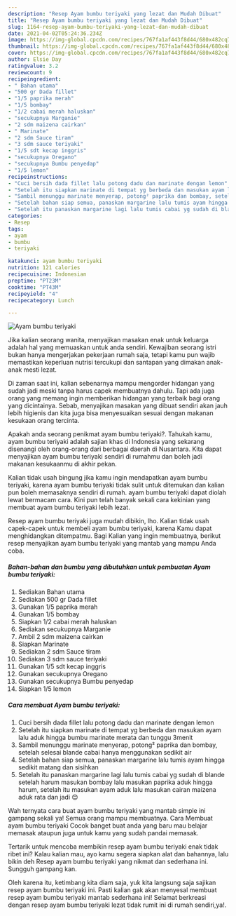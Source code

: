 ```yaml
---
description: "Resep Ayam bumbu teriyaki yang lezat dan Mudah Dibuat"
title: "Resep Ayam bumbu teriyaki yang lezat dan Mudah Dibuat"
slug: 1164-resep-ayam-bumbu-teriyaki-yang-lezat-dan-mudah-dibuat
date: 2021-04-02T05:24:36.234Z
image: https://img-global.cpcdn.com/recipes/767fa1af443f8d44/680x482cq70/ayam-bumbu-teriyaki-foto-resep-utama.jpg
thumbnail: https://img-global.cpcdn.com/recipes/767fa1af443f8d44/680x482cq70/ayam-bumbu-teriyaki-foto-resep-utama.jpg
cover: https://img-global.cpcdn.com/recipes/767fa1af443f8d44/680x482cq70/ayam-bumbu-teriyaki-foto-resep-utama.jpg
author: Elsie Day
ratingvalue: 3.2
reviewcount: 9
recipeingredient:
- " Bahan utama"
- "500 gr Dada fillet"
- "1/5 paprika merah"
- "1/5 bombay"
- "1/2 cabai merah haluskan"
- "secukupnya Marganie"
- "2 sdm maizena cairkan"
- " Marinate"
- "2 sdm Sauce tiram"
- "3 sdm sauce teriyaki"
- "1/5 sdt kecap inggris"
- "secukupnya Oregano"
- "secukupnya Bumbu penyedap"
- "1/5 lemon"
recipeinstructions:
- "Cuci bersih dada fillet lalu potong dadu dan marinate dengan lemon"
- "Setelah itu siapkan marinate di tempat yg berbeda dan masukan ayam lalu aduk hingga bumbu marinate merata dan tunggu 3menit"
- "Sambil menunggu marinate menyerap, potong² paprika dan bombay, setelah selesai blande cabai hanya menggunakan sedikit air"
- "Setelah bahan siap semua, panaskan margarine lalu tumis ayam hingga sedikit matang dan sisihkan"
- "Setelah itu panaskan margarine lagi lalu tumis cabai yg sudah di blande setelah harum masukan bombay lalu masukan paprika aduk hingga harum, setelah itu masukan ayam aduk lalu masukan cairan maizena aduk rata dan jadi 😊"
categories:
- Resep
tags:
- ayam
- bumbu
- teriyaki

katakunci: ayam bumbu teriyaki 
nutrition: 121 calories
recipecuisine: Indonesian
preptime: "PT23M"
cooktime: "PT43M"
recipeyield: "4"
recipecategory: Lunch

---
```



![Ayam bumbu teriyaki](https://img-global.cpcdn.com/recipes/767fa1af443f8d44/680x482cq70/ayam-bumbu-teriyaki-foto-resep-utama.jpg)

Jika kalian seorang wanita, menyajikan masakan enak untuk keluarga adalah hal yang memuaskan untuk anda sendiri. Kewajiban seorang istri bukan hanya mengerjakan pekerjaan rumah saja, tetapi kamu pun wajib memastikan keperluan nutrisi tercukupi dan santapan yang dimakan anak-anak mesti lezat.

Di zaman  saat ini, kalian sebenarnya mampu mengorder hidangan yang sudah jadi meski tanpa harus capek membuatnya dahulu. Tapi ada juga orang yang memang ingin memberikan hidangan yang terbaik bagi orang yang dicintainya. Sebab, menyajikan masakan yang dibuat sendiri akan jauh lebih higienis dan kita juga bisa menyesuaikan sesuai dengan makanan kesukaan orang tercinta. 



Apakah anda seorang penikmat ayam bumbu teriyaki?. Tahukah kamu, ayam bumbu teriyaki adalah sajian khas di Indonesia yang sekarang disenangi oleh orang-orang dari berbagai daerah di Nusantara. Kita dapat menyajikan ayam bumbu teriyaki sendiri di rumahmu dan boleh jadi makanan kesukaanmu di akhir pekan.

Kalian tidak usah bingung jika kamu ingin mendapatkan ayam bumbu teriyaki, karena ayam bumbu teriyaki tidak sulit untuk ditemukan dan kalian pun boleh memasaknya sendiri di rumah. ayam bumbu teriyaki dapat diolah lewat bermacam cara. Kini pun telah banyak sekali cara kekinian yang membuat ayam bumbu teriyaki lebih lezat.

Resep ayam bumbu teriyaki juga mudah dibikin, lho. Kalian tidak usah capek-capek untuk membeli ayam bumbu teriyaki, karena Kamu dapat menghidangkan ditempatmu. Bagi Kalian yang ingin membuatnya, berikut resep menyajikan ayam bumbu teriyaki yang mantab yang mampu Anda coba.

<!--inarticleads1-->

##### Bahan-bahan dan bumbu yang dibutuhkan untuk pembuatan Ayam bumbu teriyaki:

1. Sediakan  Bahan utama
1. Sediakan 500 gr Dada fillet
1. Gunakan 1/5 paprika merah
1. Gunakan 1/5 bombay
1. Siapkan 1/2 cabai merah haluskan
1. Sediakan secukupnya Marganie
1. Ambil 2 sdm maizena cairkan
1. Siapkan  Marinate
1. Sediakan 2 sdm Sauce tiram
1. Sediakan 3 sdm sauce teriyaki
1. Gunakan 1/5 sdt kecap inggris
1. Gunakan secukupnya Oregano
1. Gunakan secukupnya Bumbu penyedap
1. Siapkan 1/5 lemon




<!--inarticleads2-->

##### Cara membuat Ayam bumbu teriyaki:

1. Cuci bersih dada fillet lalu potong dadu dan marinate dengan lemon
1. Setelah itu siapkan marinate di tempat yg berbeda dan masukan ayam lalu aduk hingga bumbu marinate merata dan tunggu 3menit
1. Sambil menunggu marinate menyerap, potong² paprika dan bombay, setelah selesai blande cabai hanya menggunakan sedikit air
1. Setelah bahan siap semua, panaskan margarine lalu tumis ayam hingga sedikit matang dan sisihkan
1. Setelah itu panaskan margarine lagi lalu tumis cabai yg sudah di blande setelah harum masukan bombay lalu masukan paprika aduk hingga harum, setelah itu masukan ayam aduk lalu masukan cairan maizena aduk rata dan jadi 😊




Wah ternyata cara buat ayam bumbu teriyaki yang mantab simple ini gampang sekali ya! Semua orang mampu membuatnya. Cara Membuat ayam bumbu teriyaki Cocok banget buat anda yang baru mau belajar memasak ataupun juga untuk kamu yang sudah pandai memasak.

Tertarik untuk mencoba membikin resep ayam bumbu teriyaki enak tidak ribet ini? Kalau kalian mau, ayo kamu segera siapkan alat dan bahannya, lalu bikin deh Resep ayam bumbu teriyaki yang nikmat dan sederhana ini. Sungguh gampang kan. 

Oleh karena itu, ketimbang kita diam saja, yuk kita langsung saja sajikan resep ayam bumbu teriyaki ini. Pasti kalian gak akan menyesal membuat resep ayam bumbu teriyaki mantab sederhana ini! Selamat berkreasi dengan resep ayam bumbu teriyaki lezat tidak rumit ini di rumah sendiri,ya!.

